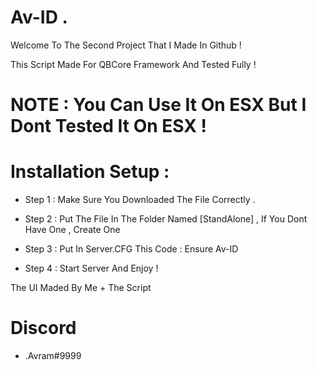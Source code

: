 # Av-ID .

Welcome To The Second Project That I Made In Github !

This Script Made For QBCore Framework And Tested Fully !

# NOTE : You Can Use It On ESX But I Dont Tested It On ESX !

# Installation Setup :

- Step 1 : Make Sure You Downloaded The File Correctly .

- Step 2 : Put The File In The Folder Named [StandAlone] , If You Dont Have One , Create One

- Step 3 : Put In Server.CFG This Code : Ensure Av-ID

- Step 4 : Start Server And Enjoy !

The UI Maded By Me + The Script 

# Discord
- .Avram#9999
